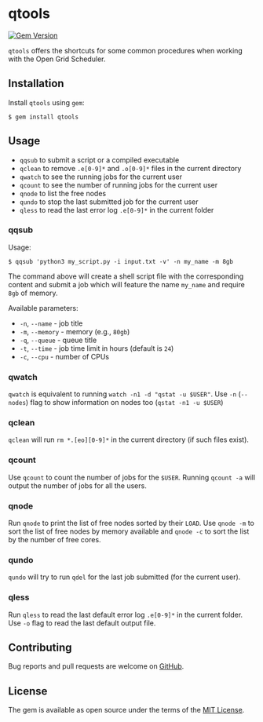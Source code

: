 # qtools

[![Gem Version](https://badge.fury.io/rb/qtools.svg)](https://badge.fury.io/rb/qtools)

`qtools` offers the shortcuts for some common procedures when working with the Open Grid Scheduler.


## Installation

Install `qtools` using `gem`:

    $ gem install qtools

## Usage

- `qqsub`  to submit a script or a compiled executable
- `qclean` to remove `.e[0-9]*` and `.o[0-9]*` files in the current directory
- `qwatch` to see the running jobs for the current user
- `qcount` to see the number of running jobs for the current user
- `qnode` to list the free nodes
- `qundo` to stop the last submitted job for the current user
- `qless` to read the last error log `.e[0-9]*` in the current folder

### qqsub

Usage:

    $ qqsub 'python3 my_script.py -i input.txt -v' -n my_name -m 8gb

The command above will create a shell script file with the corresponding content and submit a job which will feature the name `my_name` and require `8gb` of memory.

Available parameters:

- `-n`, `--name`   - job title
- `-m`, `--memory` - memory (e.g., `80gb`)
- `-q`, `--queue`  - queue title
- `-t`, `--time`   - job time limit in hours (default is `24`)
- `-c`, `--cpu`    - number of CPUs

### qwatch

`qwatch` is equivalent to running `watch -n1 -d "qstat -u $USER"`. Use `-n` (`--nodes`) flag to show information on nodes too (`qstat -n1 -u $USER`)

### qclean

`qclean` will run `rm *.[eo][0-9]*` in the current directory (if such files exist).

### qcount

Use `qcount` to count the number of jobs for the `$USER`. Running `qcount -a` will output the number of jobs for all the users.

### qnode

Run `qnode` to print the list of free nodes sorted by their `LOAD`. Use `qnode -m` to sort the list of free nodes by memory available and `qnode -c` to sort the list by the number of free cores.

### qundo

`qundo` will try to run `qdel` for the last job submitted (for the current user).

### qless

Run `qless` to read the last default error log `.e[0-9]*` in the current folder. Use `-o` flag to read the last default output file.

## Contributing

Bug reports and pull requests are welcome on [GitHub](https://github.com/kerkomen/qtools).

## License

The gem is available as open source under the terms of the [MIT License](http://opensource.org/licenses/MIT).

